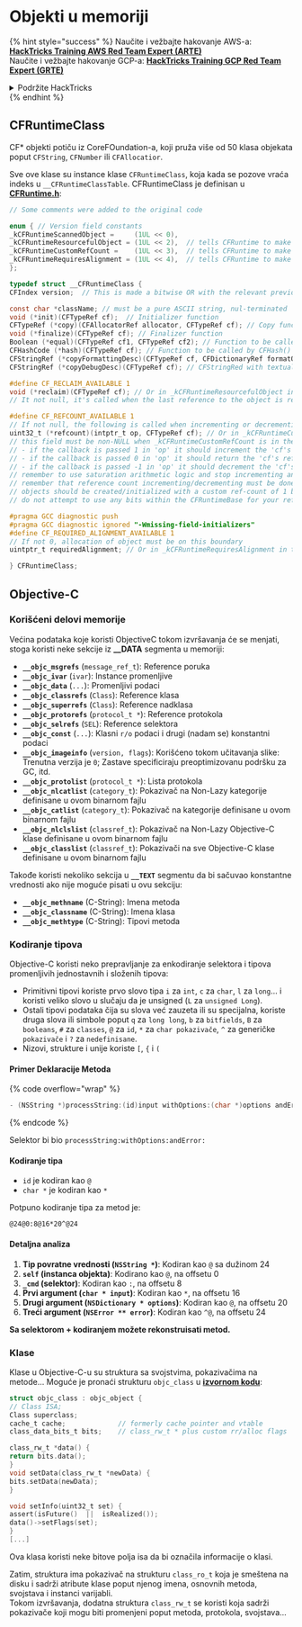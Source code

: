 # Objekti u memoriji

{% hint style="success" %}
Naučite i vežbajte hakovanje AWS-a: <img src="/.gitbook/assets/arte.png" alt="" data-size="line">[**HackTricks Training AWS Red Team Expert (ARTE)**](https://training.hacktricks.xyz/courses/arte)<img src="/.gitbook/assets/arte.png" alt="" data-size="line">\
Naučite i vežbajte hakovanje GCP-a: <img src="/.gitbook/assets/grte.png" alt="" data-size="line">[**HackTricks Training GCP Red Team Expert (GRTE)**<img src="/.gitbook/assets/grte.png" alt="" data-size="line">](https://training.hacktricks.xyz/courses/grte)

<details>

<summary>Podržite HackTricks</summary>

* Proverite [**planove pretplate**](https://github.com/sponsors/carlospolop)!
* **Pridružite se** 💬 [**Discord grupi**](https://discord.gg/hRep4RUj7f) ili [**telegram grupi**](https://t.me/peass) ili nas **pratite** na **Twitteru** 🐦 [**@hacktricks\_live**](https://twitter.com/hacktricks\_live)**.**
* **Podelite hakovanje trikova slanjem PR-ova na** [**HackTricks**](https://github.com/carlospolop/hacktricks) i [**HackTricks Cloud**](https://github.com/carlospolop/hacktricks-cloud) github repozitorijume.

</details>
{% endhint %}

## CFRuntimeClass

CF\* objekti potiču iz CoreFOundation-a, koji pruža više od 50 klasa objekata poput `CFString`, `CFNumber` ili `CFAllocatior`.

Sve ove klase su instance klase `CFRuntimeClass`, koja kada se pozove vraća indeks u `__CFRuntimeClassTable`. CFRuntimeClass je definisan u [**CFRuntime.h**](https://opensource.apple.com/source/CF/CF-1153.18/CFRuntime.h.auto.html):
```objectivec
// Some comments were added to the original code

enum { // Version field constants
_kCFRuntimeScannedObject =     (1UL << 0),
_kCFRuntimeResourcefulObject = (1UL << 2),  // tells CFRuntime to make use of the reclaim field
_kCFRuntimeCustomRefCount =    (1UL << 3),  // tells CFRuntime to make use of the refcount field
_kCFRuntimeRequiresAlignment = (1UL << 4),  // tells CFRuntime to make use of the requiredAlignment field
};

typedef struct __CFRuntimeClass {
CFIndex version;  // This is made a bitwise OR with the relevant previous flags

const char *className; // must be a pure ASCII string, nul-terminated
void (*init)(CFTypeRef cf);  // Initializer function
CFTypeRef (*copy)(CFAllocatorRef allocator, CFTypeRef cf); // Copy function, taking CFAllocatorRef and CFTypeRef to copy
void (*finalize)(CFTypeRef cf); // Finalizer function
Boolean (*equal)(CFTypeRef cf1, CFTypeRef cf2); // Function to be called by CFEqual()
CFHashCode (*hash)(CFTypeRef cf); // Function to be called by CFHash()
CFStringRef (*copyFormattingDesc)(CFTypeRef cf, CFDictionaryRef formatOptions); // Provides a CFStringRef with a textual description of the object// return str with retain
CFStringRef (*copyDebugDesc)(CFTypeRef cf);	// CFStringRed with textual description of the object for CFCopyDescription

#define CF_RECLAIM_AVAILABLE 1
void (*reclaim)(CFTypeRef cf); // Or in _kCFRuntimeResourcefulObject in the .version to indicate this field should be used
// It not null, it's called when the last reference to the object is released

#define CF_REFCOUNT_AVAILABLE 1
// If not null, the following is called when incrementing or decrementing reference count
uint32_t (*refcount)(intptr_t op, CFTypeRef cf); // Or in _kCFRuntimeCustomRefCount in the .version to indicate this field should be used
// this field must be non-NULL when _kCFRuntimeCustomRefCount is in the .version field
// - if the callback is passed 1 in 'op' it should increment the 'cf's reference count and return 0
// - if the callback is passed 0 in 'op' it should return the 'cf's reference count, up to 32 bits
// - if the callback is passed -1 in 'op' it should decrement the 'cf's reference count; if it is now zero, 'cf' should be cleaned up and deallocated (the finalize callback above will NOT be called unless the process is running under GC, and CF does not deallocate the memory for you; if running under GC, finalize should do the object tear-down and free the object memory); then return 0
// remember to use saturation arithmetic logic and stop incrementing and decrementing when the ref count hits UINT32_MAX, or you will have a security bug
// remember that reference count incrementing/decrementing must be done thread-safely/atomically
// objects should be created/initialized with a custom ref-count of 1 by the class creation functions
// do not attempt to use any bits within the CFRuntimeBase for your reference count; store that in some additional field in your CF object

#pragma GCC diagnostic push
#pragma GCC diagnostic ignored "-Wmissing-field-initializers"
#define CF_REQUIRED_ALIGNMENT_AVAILABLE 1
// If not 0, allocation of object must be on this boundary
uintptr_t requiredAlignment; // Or in _kCFRuntimeRequiresAlignment in the .version field to indicate this field should be used; the allocator to _CFRuntimeCreateInstance() will be ignored in this case; if this is less than the minimum alignment the system supports, you'll get higher alignment; if this is not an alignment the system supports (e.g., most systems will only support powers of two, or if it is too high), the result (consequences) will be up to CF or the system to decide

} CFRuntimeClass;
```
## Objective-C

### Korišćeni delovi memorije

Većina podataka koje koristi ObjectiveC tokom izvršavanja će se menjati, stoga koristi neke sekcije iz **\_\_DATA** segmenta u memoriji:

* **`__objc_msgrefs`** (`message_ref_t`): Reference poruka
* **`__objc_ivar`** (`ivar`): Instance promenljive
* **`__objc_data`** (`...`): Promenljivi podaci
* **`__objc_classrefs`** (`Class`): Reference klasa
* **`__objc_superrefs`** (`Class`): Reference nadklasa
* **`__objc_protorefs`** (`protocol_t *`): Reference protokola
* **`__objc_selrefs`** (`SEL`): Reference selektora
* **`__objc_const`** (`...`): Klasni `r/o` podaci i drugi (nadam se) konstantni podaci
* **`__objc_imageinfo`** (`version, flags`): Korišćeno tokom učitavanja slike: Trenutna verzija je `0`; Zastave specificiraju preoptimizovanu podršku za GC, itd.
* **`__objc_protolist`** (`protocol_t *`): Lista protokola
* **`__objc_nlcatlist`** (`category_t`): Pokazivač na Non-Lazy kategorije definisane u ovom binarnom fajlu
* **`__objc_catlist`** (`category_t`): Pokazivač na kategorije definisane u ovom binarnom fajlu
* **`__objc_nlclslist`** (`classref_t`): Pokazivač na Non-Lazy Objective-C klase definisane u ovom binarnom fajlu
* **`__objc_classlist`** (`classref_t`): Pokazivači na sve Objective-C klase definisane u ovom binarnom fajlu

Takođe koristi nekoliko sekcija u **`__TEXT`** segmentu da bi sačuvao konstantne vrednosti ako nije moguće pisati u ovu sekciju:

* **`__objc_methname`** (C-String): Imena metoda
* **`__objc_classname`** (C-String): Imena klasa
* **`__objc_methtype`** (C-String): Tipovi metoda

### Kodiranje tipova

Objective-C koristi neko prepravljanje za enkodiranje selektora i tipova promenljivih jednostavnih i složenih tipova:

* Primitivni tipovi koriste prvo slovo tipa `i` za `int`, `c` za `char`, `l` za `long`... i koristi veliko slovo u slučaju da je unsigned (`L` za `unsigned Long`).
* Ostali tipovi podataka čija su slova već zauzeta ili su specijalna, koriste druga slova ili simbole poput `q` za `long long`, `b` za `bitfields`, `B` za `booleans`, `#` za `classes`, `@` za `id`, `*` za `char pokazivače`, `^` za generičke `pokazivače` i `?` za `nedefinisane`.
* Nizovi, strukture i unije koriste `[`, `{` i `(`

#### Primer Deklaracije Metoda

{% code overflow="wrap" %}
```objectivec
- (NSString *)processString:(id)input withOptions:(char *)options andError:(id)error;
```
{% endcode %}

Selektor bi bio `processString:withOptions:andError:`

#### Kodiranje tipa

* `id` je kodiran kao `@`
* `char *` je kodiran kao `*`

Potpuno kodiranje tipa za metod je:
```less
@24@0:8@16*20^@24
```
#### Detaljna analiza

1. **Tip povratne vrednosti (`NSString *`)**: Kodiran kao `@` sa dužinom 24
2. **`self` (instanca objekta)**: Kodirano kao `@`, na offsetu 0
3. **`_cmd` (selektor)**: Kodiran kao `:`, na offsetu 8
4. **Prvi argument (`char * input`)**: Kodiran kao `*`, na offsetu 16
5. **Drugi argument (`NSDictionary * options`)**: Kodiran kao `@`, na offsetu 20
6. **Treći argument (`NSError ** error`)**: Kodiran kao `^@`, na offsetu 24

**Sa selektorom + kodiranjem možete rekonstruisati metod.**

### **Klase**

Klase u Objective-C-u su struktura sa svojstvima, pokazivačima na metode... Moguće je pronaći strukturu `objc_class` u [**izvornom kodu**](https://opensource.apple.com/source/objc4/objc4-756.2/runtime/objc-runtime-new.h.auto.html):
```objectivec
struct objc_class : objc_object {
// Class ISA;
Class superclass;
cache_t cache;             // formerly cache pointer and vtable
class_data_bits_t bits;    // class_rw_t * plus custom rr/alloc flags

class_rw_t *data() {
return bits.data();
}
void setData(class_rw_t *newData) {
bits.setData(newData);
}

void setInfo(uint32_t set) {
assert(isFuture()  ||  isRealized());
data()->setFlags(set);
}
[...]
```
Ova klasa koristi neke bitove polja isa da bi označila informacije o klasi.

Zatim, struktura ima pokazivač na strukturu `class_ro_t` koja je smeštena na disku i sadrži atribute klase poput njenog imena, osnovnih metoda, svojstava i instanci varijabli.\
Tokom izvršavanja, dodatna struktura `class_rw_t` se koristi koja sadrži pokazivače koji mogu biti promenjeni poput metoda, protokola, svojstava...
